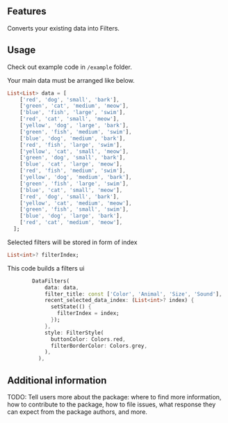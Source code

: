 <!--
This README describes the package. If you publish this package to pub.dev,
this README's contents appear on the landing page for your package.

For information about how to write a good package README, see the guide for
[writing package pages](https://dart.dev/guides/libraries/writing-package-pages).

For general information about developing packages, see the Dart guide for
[creating packages](https://dart.dev/guides/libraries/create-library-packages)
and the Flutter guide for
[developing packages and plugins](https://flutter.dev/developing-packages).
-->



## Features

Converts your existing data into Filters.
 
## Usage

Check out example code in `/example` folder.


Your main data must be arranged like below.

```dart
List<List> data = [
    ['red', 'dog', 'small', 'bark'],
    ['green', 'cat', 'medium', 'meow'],
    ['blue', 'fish', 'large', 'swim'],
    ['red', 'cat', 'small', 'meow'],
    ['yellow', 'dog', 'large', 'bark'],
    ['green', 'fish', 'medium', 'swim'],
    ['blue', 'dog', 'medium', 'bark'],
    ['red', 'fish', 'large', 'swim'],
    ['yellow', 'cat', 'small', 'meow'],
    ['green', 'dog', 'small', 'bark'],
    ['blue', 'cat', 'large', 'meow'],
    ['red', 'fish', 'medium', 'swim'],
    ['yellow', 'dog', 'medium', 'bark'],
    ['green', 'fish', 'large', 'swim'],
    ['blue', 'cat', 'small', 'meow'],
    ['red', 'dog', 'small', 'bark'],
    ['yellow', 'cat', 'medium', 'meow'],
    ['green', 'fish', 'small', 'swim'],
    ['blue', 'dog', 'large', 'bark'],
    ['red', 'cat', 'medium', 'meow'],
  ];


```
Selected filters will be stored in form of index
```dart
List<int>? filterIndex;
```

This code builds a filters ui
```dart
        DataFilters(
            data: data,
            filter_title: const ['Color', 'Animal', 'Size', 'Sound'],
            recent_selected_data_index: (List<int>? index) {
              setState(() {
                filterIndex = index;
              });
            },
            style: FilterStyle(
              buttonColor: Colors.red,
              filterBorderColor: Colors.grey,
            ),
          ),
```

## Additional information

TODO: Tell users more about the package: where to find more information, how to
contribute to the package, how to file issues, what response they can expect
from the package authors, and more.
